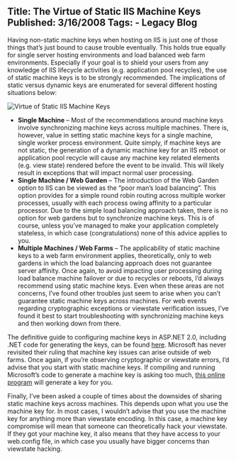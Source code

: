 Title: The Virtue of Static IIS Machine Keys
Published: 3/16/2008
Tags:
    - Legacy Blog
---
Having non-static machine keys when hosting on IIS is just one of those things that’s just bound to cause trouble eventually. This holds true equally for single server hosting environments and load balanced web farm environments. Especially if your goal is to shield your users from any knowledge of IIS lifecycle activities (e.g. application pool recycles), the use of static machine keys is to be strongly recommended. The implications of static versus dynamic keys are enumerated for several different hosting situations below:

![Virtue of Static IIS Machine Keys](http://s3.beckshome.com/20080316-Static-IIS-Machine-Keys.jpg)

* **Single Machine**  – Most of the recommendations around machine keys involve synchronizing machine keys across multiple machines. There is, however, value in setting static machine keys for a single machine, single worker process environment. Quite simply, if machine keys are not static, the generation of a dynamic machine key for an IIS reboot or application pool recycle will cause any machine key related elements (e.g. view state) rendered before the event to be invalid. This will likely result in exceptions that will impact normal user processing.
* **Single Machine / Web Garden** – The introduction of the Web Garden option to IIS can be viewed as the “poor man’s load balancing”. This option provides for a simple round robin routing across multiple worker processes, usually with each process owing affinity to a particular processor. Due to the simple load balancing approach taken, there is no option for web gardens but to synchronize machine keys. This is of course, unless you’ve managed to make your application completely stateless, in which case (congratulations) none of this advice applies to you.
* **Multiple Machines / Web Farms** – The applicability of static machine keys to a web farm environment applies, theoretically, only to web gardens in which the load balancing approach does not guarantee server affinity. Once again, to avoid impacting user processing during load balance machine failover or due to recycles or reboots, I’d always recommend using static machine keys. Even when these areas are not concerns, I’ve found other troubles just seem to arise when you can’t guarantee static machine keys across machines. For web events regarding cryptographic exceptions or viewstate verification issues, I’ve found it best to start troubleshooting with synchronizing machine keys and then working down from there.

The definitive guide to configuring machine keys in ASP.NET 2.0, including .NET code for generating the keys, can be found [here](https://docs.microsoft.com/en-us/previous-versions/msp-n-p/ff649308(v=pandp.10)?redirectedfrom=MSDN). Microsoft has never revisited their ruling that machine key issues can arise outside of web farms. Once again, if you’re observing cryptographic or viewstate errors, I’d advise that you start with static machine keys. If compiling and running Microsoft’s code to generate a machine key is asking too much, [this online program](http://www.eggheadcafe.com/articles/GenerateMachineKey/GenerateMachineKey.aspx) will generate a key for you.

Finally, I’ve been asked a couple of times about the downsides of sharing static machine keys across machines. This depends upon what you use the machine key for. In most cases, I wouldn’t advise that you use the machine key for anything more than viewstate encoding. In this case, a machine key compromise will mean that someone can theoretically hack your viewstate. If they got your machine key, it also means that they have access to your web.config file, in which case you usually have bigger concerns than viewstate hacking.